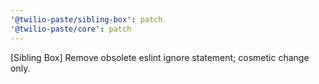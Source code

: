 ```yaml
---
'@twilio-paste/sibling-box': patch
'@twilio-paste/core': patch
---
```


[Sibling Box] Remove obsolete eslint ignore statement; cosmetic change only.
